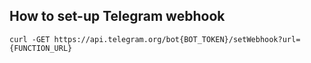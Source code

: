 ## How to set-up Telegram webhook

```shell
curl -GET https://api.telegram.org/bot{BOT_TOKEN}/setWebhook?url={FUNCTION_URL}
```
